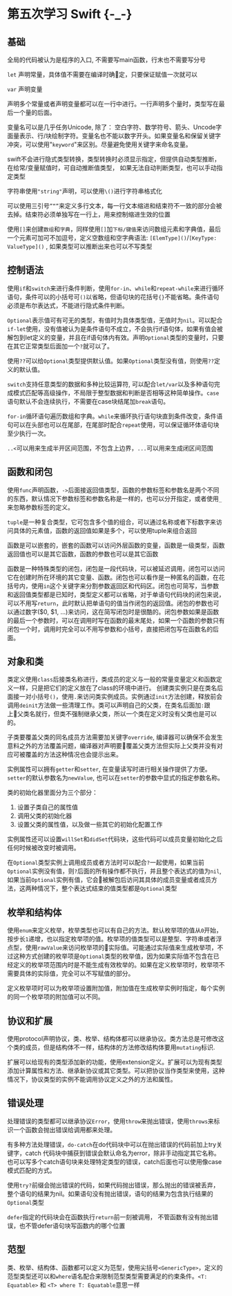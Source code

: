 # 第五次学习 Swift {-_-}

## 基础

全局的代码被认为是程序的入口, 不需要写main函数，行末也不需要写分号

`let` 声明常量，具体值不需要在编译时确定，只要保证赋值一次就可以

`var` 声明变量

声明多个常量或者声明变量都可以在一行中进行。一行声明多个量时，类型写在最后一个量的后面。

变量名可以是几乎任务Unicode, 除了： 空白字符、数学符号、箭头、Uncode字面量表示、行/块绘制字符。变量名也不能以数字开头。如果变量名和保留关键字冲突，可以使用"`keyword`"来区别。尽量避免使用关键字来命名变量。

swift不会进行隐式类型转换，类型转换时必须显示指定，但提供自动类型推断，在给常/变量赋值时，可自动推断值类型，
如果无法自动判断类型，也可以手动指定类型

字符串使用`"string"`声明，可以使用`\()`进行字符串格式化

可以使用三引号`”“”`来定义多行文本，每一行文本缩进和结束符不一致的部分会被去掉。结束符必须单独写在一行上，用来控制缩进生效的位置


使用`[]`来创建`数组`和`字典`，同样使用`[]`加`下标/键值`来访问数组元素和字典值，最后一个元素可加可不加逗号，定义空数组和空字典语法: `[ElemType]()`/`[KeyType: ValueType]()`
, 如果类型可以推断出来也可以不写类型

## 控制语法

使用`if`和`switch`来进行条件判断，使用`for-in`、`while`和`repeat-while`来进行循环语句，条件可以的小括号可`()`以省略，但语句块的花括号`{}`不能省略。条件语句必须是布尔表达式，不能进行隐式条件判断。

`Optional`表示值可有可无的类型，有值时为具体类型值，无值时为`nil`。可以配合`if-let`使用，没有值被认为是条件语句不成立，不会执行if语句体，如果有值会被解包到let定义的变量，并且在if语句体内有效。声明`Optional`类型的变量时，只要在其它正常类型后面加一个`?`就可以了。

使用`??`可以给`Optional`类型提供默认值。如果`Optional`类型没有值，则使用`??`定义的默认值。

`switch`支持任意类型的数据和多种比较运算符, 可以配合`let/var`以及多种语句完成模式匹配等高级操作，不局限于整型数据和判断是否相等这种简单操作。`case`语句默认不会连续执行，不需要在case块结尾加`break`语句。

`for-in`循环语句遍历数组和字典。`while`来循环执行语句块直到条件改变，条件语句可以在头部也可以在尾部，在尾部时配合`repeat`使用，可以保证循环体语句块至少执行一次。

`..<`可以用来生成半开区间范围，不包含上边界，`...`可以用来生成闭区间范围


## 函数和闭包

使用`func`声明函数，`->`后面接返回值类型，函数的参数标签和参数名是两个不同的东西，默认情况下参数标签和参数名称是一样的，也可以分开指定，或者使用`_`来忽略参数标签的定义。

`tuple`是一种复合类型，它可包含多个值的组合，可以通过名称或者下标数字来访问具体的元素值，函数的返回值如果是多个，可以使用tuple来组合返回

函数是可以嵌套的，嵌套的函数可以访问外层函数的变量，函数是一级类型，函数返回值也可以是其它函数，函数的参数也可以是其它函数

函数是一种特殊类型的闭包，闭包是一段代码块，可以被延迟调用，闭包可以访问它在创建时所在环境的其它变量、函数。闭包也可以看作是一种匿名的函数，在花括号内，使用`in`这个关键字来分割参数返回区和代码区。闭包也可简写，当参数和返回值类型都是已知时，类型定义都可以省略，对于单语句代码块的闭包来说，可以不用写`return`，此时默认把单语句的值当作闭包的返回值。闭包的参数也可以通过数字($0, $1, ...)来访问，这在简写闭包时是很酷的。闭包参数如果是函数的最后一个参数时，可以在调用时写在函数的最末尾处，如果一个函数的参数只有闭包一个时，调用时完全可以不用写参数和小括号，直接把闭包写在函数名的后面。


## 对象和类

类定义使用`class`后接类名称进行，类成员的定义与一般的常量变量定义和函数定义一样，只是把它们的定义放在了class的环境中进行。 创建类实例只是在类名后面接一对小括号`()`，使用`.`来访问类实例成员。实例通过`init`方法创建，释放前会调用`deinit`方法做一些清理工作。类可以声明自己的父类，在类名后面加`:`跟上父类名就行，但类不强制继承父类，所以一个类在定义时没有父类也是可以的。

子类要覆盖父类的同名成员方法需要加关键字`override`, 编译器可以确保不会发生意料之外的方法覆盖问题，编译器对声明要覆盖父类方法但实际上父类并没有对应可被覆盖的方法这种情况也会提示出来。

实例属性可以拥有`getter`和`setter`, 在变量读写时进行相关操作提供了方便。`setter`的默认参数名为`newValue`, 也可以在`setter`的参数中显式的指定参数名称。

类的初始化器里面分为三个部分： 

1. 设置子类自己的属性值
2. 调用父类的初始化器
3. 设置父类的属性值，以及做一些其它的初始化配置工作

实例属性还可以设置`willSet`和`didSet`代码块，这些代码可以成员变量初始化之后任何时候被改变时被调用。

在`Optional`类型实例上调用成员或者方法时可以配合`?`一起使用，如果当前`Optional`实例没有值，则`?`后面的所有操作都不执行，并且整个表达式的值为`nil`, 如果当前`Optional`实例有值，它会被解包后访问其具体的成员变量或者成员方法，这两种情况下，整个表达式结束的值类型都是`Optional`类型


## 枚举和结构体

使用`enum`来定义枚举，枚举类型也可以有自己的方法。默认枚举项的值从`0`开始，按步长`1`递增，也以指定枚举项的值。枚举项的值类型可以是整型、字符串或者浮点型，使用`rawValue`来访问枚举项的实际值。可能通过实际值来生成枚举项，不过这种方式创建的枚举项是`Optional`类型的枚举值，因为如果实际值不包含在已经定义的枚举项范围内时是不能生成有效枚举的。如果在定义枚举项时，枚举项不需要具体的实际值，完全可以不写赋值的部分。

定义枚举项时可以为枚举项设置附加值，附加值在生成枚举实例时指定，每个实例的同一个枚举项的附加值可以不同。

## 协议和扩展

使用protocol声明协议，类、枚举、结构体都可以继承协议。类方法总是可修改这个类的成员，但是结构体不一样，结构体的方法修改结构体要用`mutating`标识.

扩展可以给现有的类型添加新的功能，使用extension定义。扩展可以为现有类型添加计算属性和方法、继承新协议或其它类型。可以把协议当作类型来使用，这种情况下，协议类型的实例不能调用协议定义之外的方法和属性。

## 错误处理

处理错误的类型都可以继承协议`Error`，使用`throw`来抛出错误，使用`throws`来标识一个函数会抛出错误给调用都来处理。

有多种方法处理错误，`do-catch`在do代码块中可以在抛出错误的代码前加上try关键字，catch
代码块中捕获到错误会默认命名为error，除非手动指定其它名称。也可以写多个catch语句块来处理特定类型的错误，catch后面也可以使用像case模式匹配的方式。

使用`try?`前缀会抛出错误的代码，如果代码抛出错误，那么抛出的错误被丢弃，整个语句的结果为nil。如果语句没有抛出错误，语句的结果为包含执行结果的`Optional`类型

`defer`指定的代码块会在函数执行`return`前一刻被调用， 不管函数有没有抛出错误，也不管defer语句块写函数内的哪个位置


## 范型

类、枚举、结构体、函数都可以定义为范型，使用尖括号`<GenericType>`，定义的范型类型还可以和`where`语名配合来限制范型类型需要满足的约束条件。`<T: Equatable>` 和 `<T> where T: Equatable`意思一样



